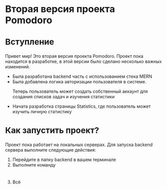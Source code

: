 <h1 style="font-size:30px">Вторая версия проекта Pomodoro</h1>
<h2 style="font-size:26px">Вступление</h2>
<p>Привет мир! Это вторая версия проекта Pomodoro. Проект пока находится в разработке, в этой версии было сделано несколько важных изменений.</p>
<ul>
  <li>Была разработана backend часть с использованием стека MERN</li>
  <li>
    Была добавлена логика авторизации пользователя в системе.
    <p>Теперь пользователь может создать собственный аккаунт для создания списков задач и изучения статистики</p>
  </li>
  <li>Начата разработка страницы Statistics, где пользователь может изучить личную статистику</li>
</ul>

<h2 style="font-size:26px">Как запустить проект?</h2>
<p>Проект пока работает на локальных серверах. Для запуска backend сервера выполните следующие действия:</p>
<ol>
  <li>Перейдите в папку backend в вашем терминале</li>
  <li>
    Выполните команду
    <pre style="width:120px; height: 10px!important;">
      <code>
        npm run start
      </code>
    </pre>
  </li>
  <li>Всё</li>
</ol>

